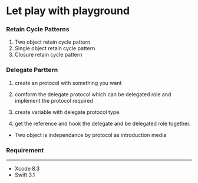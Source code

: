 # Let play with playground


### Retain Cycle Patterns

1. Two object retain cycle pattern
2. Single object retain cycle pattern
3. Closure retain cycle pattern

### Delegate Parttern

1. create an protocol with something you want

2.  comform the delegate protocol which can be delegated role and implement the protocol required

3. create variable with delegate protocol type.

4. get the reference and hook the delegate and be delegated role together.


* Two object is independance by protocol as introduction media


### Requirement
-----------

- Xcode 8.3
- Swift 3.1



